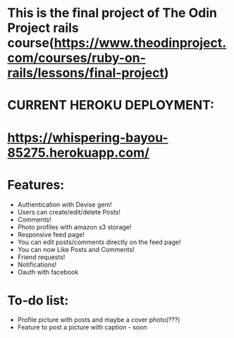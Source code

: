 # This is the final project of The Odin Project rails course(https://www.theodinproject.com/courses/ruby-on-rails/lessons/final-project)

# CURRENT HEROKU DEPLOYMENT:

# https://whispering-bayou-85275.herokuapp.com/


# Features: 

- Authentication with Devise gem!
- Users can create/edit/delete Posts!
- Comments!
- Photo profiles with amazon s3 storage!
- Responsive feed page!
- You can edit posts/comments directly on the feed page!
- You can now Like Posts and Comments!
- Friend requests!
- Notifications!
- Oauth with facebook

# To-do list:

- Profile picture with posts and maybe a cover photo(???)
- Feature to post a picture with caption - soon


 





